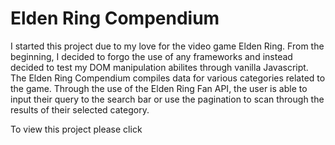 # Elden Ring Compendium

I started this project due to my love for the video game Elden Ring. From the beginning, I decided to forgo the use of any frameworks and instead decided to test my DOM manipulation abilites through vanilla Javascript. The Elden Ring Compendium compiles data for various categories related to the game. Through the use of the Elden Ring Fan API, the user is able to input their query to the search bar or use the pagination to scan through the results of their selected category.

To view this project please click
